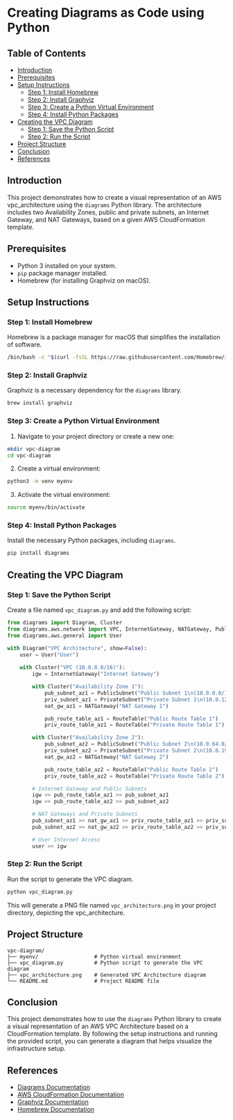 # Creating Diagrams as Code using Python

## Table of Contents

- [Introduction](#introduction)
- [Prerequisites](#prerequisites)
- [Setup Instructions](#setup-instructions)
  - [Step 1: Install Homebrew](#step-1-install-homebrew)
  - [Step 2: Install Graphviz](#step-2-install-graphviz)
  - [Step 3: Create a Python Virtual Environment](#step-3-create-a-python-virtual-environment)
  - [Step 4: Install Python Packages](#step-4-install-python-packages)
- [Creating the VPC Diagram](#creating-the-vpc-diagram)
  - [Step 1: Save the Python Script](#step-1-save-the-python-script)
  - [Step 2: Run the Script](#step-2-run-the-script)
- [Project Structure](#project-structure)
- [Conclusion](#conclusion)
- [References](#references)

## Introduction

This project demonstrates how to create a visual representation of an AWS vpc_architecture using the `diagrams` Python library. The architecture includes two Availability Zones, public and private subnets, an Internet Gateway, and NAT Gateways, based on a given AWS CloudFormation template.

## Prerequisites

- Python 3 installed on your system.
- `pip` package manager installed.
- Homebrew (for installing Graphviz on macOS).

## Setup Instructions

### Step 1: Install Homebrew

Homebrew is a package manager for macOS that simplifies the installation of software.

```bash
/bin/bash -c "$(curl -fsSL https://raw.githubusercontent.com/Homebrew/install/HEAD/install.sh)"
```

### Step 2: Install Graphviz

Graphviz is a necessary dependency for the `diagrams` library.

```bash
brew install graphviz
```

### Step 3: Create a Python Virtual Environment

1. Navigate to your project directory or create a new one:

```bash
mkdir vpc-diagram
cd vpc-diagram
```

2. Create a virtual environment:

```bash
python3 -m venv myenv
```

3. Activate the virtual environment:

```bash
source myenv/bin/activate
```

### Step 4: Install Python Packages

Install the necessary Python packages, including `diagrams`.

```bash
pip install diagrams
```

## Creating the VPC Diagram

### Step 1: Save the Python Script

Create a file named `vpc_diagram.py` and add the following script:

```python
from diagrams import Diagram, Cluster
from diagrams.aws.network import VPC, InternetGateway, NATGateway, PublicSubnet, PrivateSubnet, RouteTable
from diagrams.aws.general import User

with Diagram("VPC Architecture", show=False):
    user = User("User")
    
    with Cluster("VPC (10.0.0.0/16)"):
        igw = InternetGateway("Internet Gateway")

        with Cluster("Availability Zone 1"):
            pub_subnet_az1 = PublicSubnet("Public Subnet 1\n(10.0.0.0/18)")
            priv_subnet_az1 = PrivateSubnet("Private Subnet 1\n(10.0.128.0/18)")
            nat_gw_az1 = NATGateway("NAT Gateway 1")

            pub_route_table_az1 = RouteTable("Public Route Table 1")
            priv_route_table_az1 = RouteTable("Private Route Table 1")

        with Cluster("Availability Zone 2"):
            pub_subnet_az2 = PublicSubnet("Public Subnet 2\n(10.0.64.0/18)")
            priv_subnet_az2 = PrivateSubnet("Private Subnet 2\n(10.0.192.0/18)")
            nat_gw_az2 = NATGateway("NAT Gateway 2")

            pub_route_table_az2 = RouteTable("Public Route Table 2")
            priv_route_table_az2 = RouteTable("Private Route Table 2")

        # Internet Gateway and Public Subnets
        igw >> pub_route_table_az1 >> pub_subnet_az1
        igw >> pub_route_table_az2 >> pub_subnet_az2

        # NAT Gateways and Private Subnets
        pub_subnet_az1 >> nat_gw_az1 >> priv_route_table_az1 >> priv_subnet_az1
        pub_subnet_az2 >> nat_gw_az2 >> priv_route_table_az2 >> priv_subnet_az2

        # User Internet Access
        user >> igw
```

### Step 2: Run the Script

Run the script to generate the VPC diagram.

```bash
python vpc_diagram.py
```

This will generate a PNG file named `vpc_architecture.png` in your project directory, depicting the vpc_architecture.

## Project Structure

```
vpc-diagram/
├── myenv/                  # Python virtual environment
├── vpc_diagram.py          # Python script to generate the VPC diagram
├── vpc_architecture.png    # Generated VPC Architecture diagram
└── README.md               # Project README file
```

## Conclusion

This project demonstrates how to use the `diagrams` Python library to create a visual representation of an AWS VPC Architecture based on a CloudFormation template. By following the setup instructions and running the provided script, you can generate a diagram that helps visualize the infrastructure setup.

## References

- [Diagrams Documentation](https://diagrams.mingrammer.com/)
- [AWS CloudFormation Documentation](https://docs.aws.amazon.com/cloudformation/index.html)
- [Graphviz Documentation](https://graphviz.org/documentation/)
- [Homebrew Documentation](https://docs.brew.sh/)